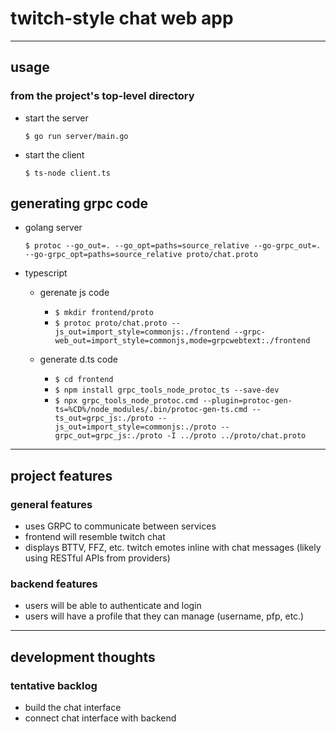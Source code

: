 # twitch-style chat web app
----

## usage
### from the project's top-level directory
- start the server
  
    ```$ go run server/main.go```

- start the client

    ```$ ts-node client.ts```

## generating grpc code
- golang server

  ```$ protoc --go_out=. --go_opt=paths=source_relative --go-grpc_out=. --go-grpc_opt=paths=source_relative proto/chat.proto```

- typescript
  - gerenate js code
    - ```$ mkdir frontend/proto```
    - ```$ protoc proto/chat.proto --js_out=import_style=commonjs:./frontend --grpc-web_out=import_style=commonjs,mode=grpcwebtext:./frontend```

  - generate d.ts code
    - ```$ cd frontend```
    - ```$ npm install grpc_tools_node_protoc_ts --save-dev```
    - ```$ npx grpc_tools_node_protoc.cmd --plugin=protoc-gen-ts=%CD%/node_modules/.bin/protoc-gen-ts.cmd --ts_out=grpc_js:./proto --js_out=import_style=commonjs:./proto --grpc_out=grpc_js:./proto -I ../proto ../proto/chat.proto```

----
## project features

### general features
- uses GRPC to communicate between services
- frontend will resemble twitch chat
- displays BTTV, FFZ, etc. twitch emotes inline with chat messages (likely using RESTful APIs from providers)

### backend features
- users will be able to authenticate and login
- users will have a profile that they can manage (username, pfp, etc.)

----

## development thoughts

### tentative backlog
- build the chat interface
- connect chat interface with backend


